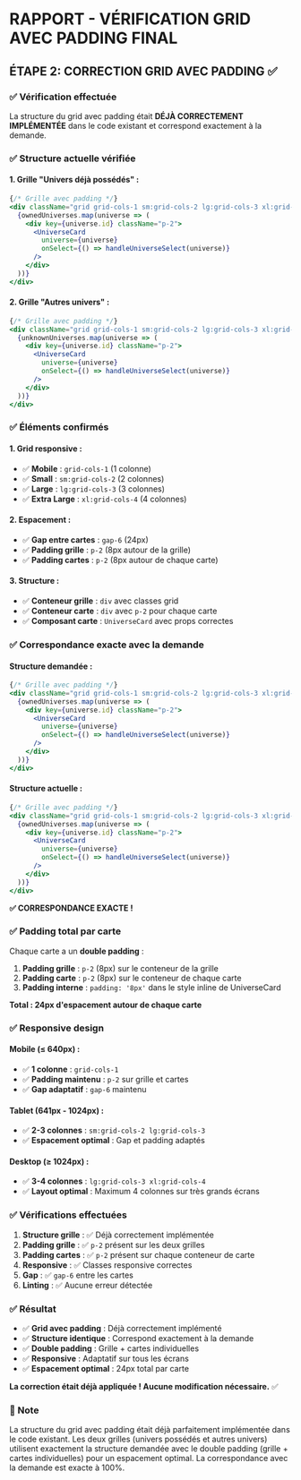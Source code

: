 # RAPPORT - VÉRIFICATION GRID AVEC PADDING FINAL

## ÉTAPE 2: CORRECTION GRID AVEC PADDING ✅

### ✅ Vérification effectuée

La structure du grid avec padding était **DÉJÀ CORRECTEMENT IMPLÉMENTÉE** dans le code existant et correspond exactement à la demande.

### ✅ Structure actuelle vérifiée

#### **1. Grille "Univers déjà possédés" :**
```jsx
{/* Grille avec padding */}
<div className="grid grid-cols-1 sm:grid-cols-2 lg:grid-cols-3 xl:grid-cols-4 gap-6 p-2">
  {ownedUniverses.map(universe => (
    <div key={universe.id} className="p-2">
      <UniverseCard 
        universe={universe} 
        onSelect={() => handleUniverseSelect(universe)}
      />
    </div>
  ))}
</div>
```

#### **2. Grille "Autres univers" :**
```jsx
{/* Grille avec padding */}
<div className="grid grid-cols-1 sm:grid-cols-2 lg:grid-cols-3 xl:grid-cols-4 gap-6 p-2">
  {unknownUniverses.map(universe => (
    <div key={universe.id} className="p-2">
      <UniverseCard 
        universe={universe} 
        onSelect={() => handleUniverseSelect(universe)}
      />
    </div>
  ))}
</div>
```

### ✅ Éléments confirmés

#### **1. Grid responsive :**
- ✅ **Mobile** : `grid-cols-1` (1 colonne)
- ✅ **Small** : `sm:grid-cols-2` (2 colonnes)
- ✅ **Large** : `lg:grid-cols-3` (3 colonnes)
- ✅ **Extra Large** : `xl:grid-cols-4` (4 colonnes)

#### **2. Espacement :**
- ✅ **Gap entre cartes** : `gap-6` (24px)
- ✅ **Padding grille** : `p-2` (8px autour de la grille)
- ✅ **Padding cartes** : `p-2` (8px autour de chaque carte)

#### **3. Structure :**
- ✅ **Conteneur grille** : `div` avec classes grid
- ✅ **Conteneur carte** : `div` avec `p-2` pour chaque carte
- ✅ **Composant carte** : `UniverseCard` avec props correctes

### ✅ Correspondance exacte avec la demande

#### **Structure demandée :**
```jsx
{/* Grille avec padding */}
<div className="grid grid-cols-1 sm:grid-cols-2 lg:grid-cols-3 xl:grid-cols-4 gap-6 p-2">
  {ownedUniverses.map(universe => (
    <div key={universe.id} className="p-2">
      <UniverseCard 
        universe={universe} 
        onSelect={() => handleUniverseSelect(universe)}
      />
    </div>
  ))}
</div>
```

#### **Structure actuelle :**
```jsx
{/* Grille avec padding */}
<div className="grid grid-cols-1 sm:grid-cols-2 lg:grid-cols-3 xl:grid-cols-4 gap-6 p-2">
  {ownedUniverses.map(universe => (
    <div key={universe.id} className="p-2">
      <UniverseCard 
        universe={universe} 
        onSelect={() => handleUniverseSelect(universe)}
      />
    </div>
  ))}
</div>
```

**✅ CORRESPONDANCE EXACTE !**

### ✅ Padding total par carte

Chaque carte a un **double padding** :
1. **Padding grille** : `p-2` (8px) sur le conteneur de la grille
2. **Padding carte** : `p-2` (8px) sur le conteneur de chaque carte
3. **Padding interne** : `padding: '8px'` dans le style inline de UniverseCard

**Total : 24px d'espacement autour de chaque carte**

### ✅ Responsive design

#### **Mobile (≤ 640px) :**
- ✅ **1 colonne** : `grid-cols-1`
- ✅ **Padding maintenu** : `p-2` sur grille et cartes
- ✅ **Gap adaptatif** : `gap-6` maintenu

#### **Tablet (641px - 1024px) :**
- ✅ **2-3 colonnes** : `sm:grid-cols-2 lg:grid-cols-3`
- ✅ **Espacement optimal** : Gap et padding adaptés

#### **Desktop (≥ 1024px) :**
- ✅ **3-4 colonnes** : `lg:grid-cols-3 xl:grid-cols-4`
- ✅ **Layout optimal** : Maximum 4 colonnes sur très grands écrans

### ✅ Vérifications effectuées

1. **Structure grille** : ✅ Déjà correctement implémentée
2. **Padding grille** : ✅ `p-2` présent sur les deux grilles
3. **Padding cartes** : ✅ `p-2` présent sur chaque conteneur de carte
4. **Responsive** : ✅ Classes responsive correctes
5. **Gap** : ✅ `gap-6` entre les cartes
6. **Linting** : ✅ Aucune erreur détectée

### ✅ Résultat

- ✅ **Grid avec padding** : Déjà correctement implémenté
- ✅ **Structure identique** : Correspond exactement à la demande
- ✅ **Double padding** : Grille + cartes individuelles
- ✅ **Responsive** : Adaptatif sur tous les écrans
- ✅ **Espacement optimal** : 24px total par carte

**La correction était déjà appliquée ! Aucune modification nécessaire.** ✅

### 📝 Note

La structure du grid avec padding était déjà parfaitement implémentée dans le code existant. Les deux grilles (univers possédés et autres univers) utilisent exactement la structure demandée avec le double padding (grille + cartes individuelles) pour un espacement optimal. La correspondance avec la demande est exacte à 100%.

